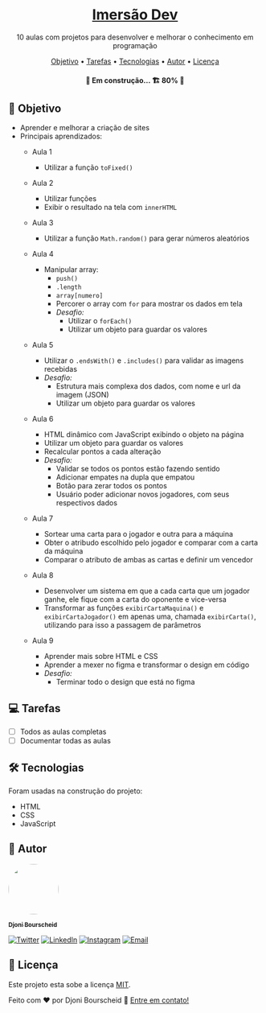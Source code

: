 <h1 align="center">
  <a href="https://djonibourscheid.github.io/imersao-dev/">Imersão Dev</a>
</h1>
<p align="center">10 aulas com projetos para desenvolver e melhorar o conhecimento em programação</p>

<p align="center">
  <a href="#-objetivo">Objetivo</a> •
  <a href="#-tarefas">Tarefas</a> •
  <a href="#-tecnologias">Tecnologias</a> •
  <a href="#-autor">Autor</a> •
  <a href="#-licença">Licença</a>
</p>

<h4 align="center">
	🚧 Em construção... 🏗 80% 🚧
</h4>


## 🎯 Objetivo
- Aprender e melhorar a criação de sites
- Principais aprendizados:
  - Aula 1
    - Utilizar a função `toFixed()`
  
  - Aula 2
    - Utilizar funções
    - Exibir o resultado na tela com `innerHTML`

  - Aula 3
    - Utilizar a função `Math.random()` para gerar números aleatórios
  
  - Aula 4
    - Manipular array:
      - `push()`
      - `.length`
      - `array[numero]`
      - Percorer o array com `for` para mostrar os dados em tela
      - *Desafio:*
        - Utilizar o `forEach()`
        - Utilizar um objeto para guardar os valores

  - Aula 5
    - Utilizar o `.endsWith()` e `.includes()` para validar as imagens recebidas
    - *Desafio:*
      - Estrutura mais complexa dos dados, com nome e url da imagem (JSON)
      - Utilizar um objeto para guardar os valores

  - Aula 6
    - HTML dinâmico com JavaScript exibindo o objeto na página
    - Utilizar um objeto para guardar os valores
    - Recalcular pontos a cada alteração
    - *Desafio:*
      - Validar se todos os pontos estão fazendo sentido
      - Adicionar empates na dupla que empatou
      - Botão para zerar todos os pontos
      - Usuário poder adicionar novos jogadores, com seus respectivos dados

  - Aula 7
    - Sortear uma carta para o jogador e outra para a máquina
    - Obter o atribudo escolhido pelo jogador e comparar com a carta da máquina
    - Comparar o atributo de ambas as cartas e definir um vencedor

  - Aula 8
      - Desenvolver um sistema em que a cada carta que um jogador ganhe, ele fique com a carta do oponente e vice-versa
      - Transformar as funções `exibirCartaMaquina()` e `exibirCartaJogador()` em apenas uma, chamada `exibirCarta()`, utilizando para isso a passagem de parâmetros

  - Aula 9
    - Aprender mais sobre HTML e CSS
    - Aprender a mexer no figma e transformar o design em código
    - *Desafio:*
      - Terminar todo o design que está no figma

## 💻 Tarefas
- [ ] Todos as aulas completas
- [ ] Documentar todas as aulas

## 🛠 Tecnologias
Foram usadas na construção do projeto:
- HTML
- CSS
- JavaScript

## 👋 Autor
<a href="https://github.com/djonibourscheid">
  <img style="border-radius: 50%" src="https://avatars.githubusercontent.com/u/62856037?v=4" width="100px">

  <sub><b>Djoni Bourscheid</b></sub>
</a>

[![Twitter](https://img.shields.io/badge/Twitter-informational?style=for-the-badge&logo=twitter&logoColor=white)](https://twitter.com/djonibourscheid)
[![LinkedIn](https://img.shields.io/badge/Linkedin-0A66C2?style=for-the-badge&logo=linkedin&logoColor=white)](https://www.linkedin.com/in/djonibourscheid/)
[![Instagram](https://img.shields.io/badge/Instagram-E4405F?style=for-the-badge&logo=instagram&logoColor=white)](https://www.instagram.com/djonibourscheid/)
[![Email](https://img.shields.io/badge/Gmail-D14836?style=for-the-badge&logo=gmail&logoColor=white)](mailto:djonibourscheid@gmail.com)


## 📝 Licença
Este projeto esta sobe a licença [MIT](./LICENSE).

Feito com ❤️ por Djoni Bourscheid 👋 [Entre em contato!](https://www.linkedin.com/in/djonibourscheid/)
